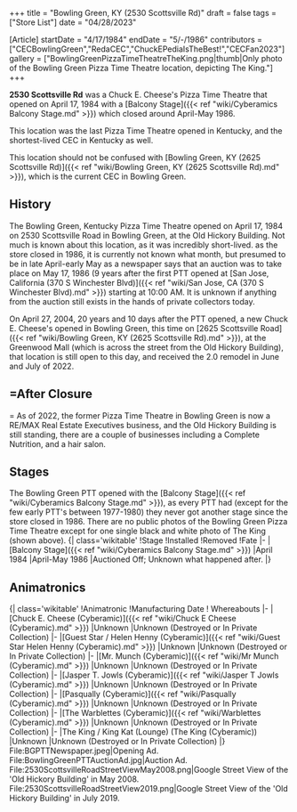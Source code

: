 +++
title = "Bowling Green, KY (2530 Scottsville Rd)"
draft = false
tags = ["Store List"]
date = "04/28/2023"

[Article]
startDate = "4/17/1984"
endDate = "5/-/1986"
contributors = ["CECBowlingGreen","RedaCEC","ChuckEPediaIsTheBest!","CECFan2023"]
gallery = ["BowlingGreenPizzaTimeTheatreTheKing.png|thumb|Only photo of the Bowling Green Pizza Time Theatre location, depicting The King."]
+++



<b>2530 Scottsville Rd</b> was a Chuck E. Cheese's Pizza Time Theatre that opened on April 17, 1984 with a [Balcony Stage]({{< ref "wiki/Cyberamics Balcony Stage.md" >}}) which closed around April-May 1986.

This location was the last Pizza Time Theatre opened in Kentucky, and the shortest-lived CEC in Kentucky as well.

This location should not be confused with [Bowling Green, KY (2625 Scottsville Rd)]({{< ref "wiki/Bowling Green, KY (2625 Scottsville Rd).md" >}}), which is the current CEC in Bowling Green.

<h2>History</h2>
The Bowling Green, Kentucky Pizza Time Theatre opened on April 17, 1984 on 2530 Scottsville Road in Bowling Green, at the Old Hickory Building. Not much is known about this location, as it was incredibly short-lived. as the store closed in 1986, it is currently not known what month, but presumed to be in late April-early May as a newspaper says that an auction was to take place on May 17, 1986 (9 years after the first PTT opened at [San Jose, California (370 S Winchester Blvd)]({{< ref "wiki/San Jose, CA (370 S Winchester Blvd).md" >}}) starting at 10:00 AM. It is unknown if anything from the auction still exists in the hands of private collectors today.

On April 27, 2004, 20 years and 10 days after the PTT opened, a new Chuck E. Cheese's opened in Bowling Green, this time on [2625 Scottsville Road]({{< ref "wiki/Bowling Green, KY (2625 Scottsville Rd).md" >}}), at the Greenwood Mall (which is across the street from the Old Hickory Building), that location is still open to this day, and received the 2.0 remodel in June and July of 2022.

<h2>=After Closure</h2>=
As of 2022, the former Pizza Time Theatre in Bowling Green is now a RE/MAX Real Estate Executives business, and the Old Hickory Building is still standing, there are a couple of businesses including a Complete Nutrition, and a hair salon.

<h2>Stages</h2>
The Bowling Green PTT opened with the [Balcony Stage]({{< ref "wiki/Cyberamics Balcony Stage.md" >}}), as every PTT had (except for the few early PTT's between 1977-1980) they never got another stage since the store closed in 1986. There are no public photos of the Bowling Green Pizza Time Theatre except for one single black and white photo of The King (shown above).
{| class='wikitable'
!Stage
!Installed
!Removed
!Fate
|-
|[Balcony Stage]({{< ref "wiki/Cyberamics Balcony Stage.md" >}})
|April 1984
|April-May 1986
|Auctioned Off; Unknown what happened after.
|}

<h2>Animatronics</h2>
{| class='wikitable'
!Animatronic
!Manufacturing Date
! Whereabouts
|-
|[Chuck E. Cheese (Cyberamic)]({{< ref "wiki/Chuck E Cheese (Cyberamic).md" >}})
|Unknown 
|Unknown (Destroyed or In Private Collection)
|-
|[Guest Star / Helen Henny (Cyberamic)]({{< ref "wiki/Guest Star  Helen Henny (Cyberamic).md" >}})
|Unknown 
|Unknown (Destroyed or In Private Collection)
|-
|[Mr. Munch (Cyberamic)]({{< ref "wiki/Mr Munch (Cyberamic).md" >}})
|Unknown 
|Unknown (Destroyed or In Private Collection)
|-
|[Jasper T. Jowls (Cyberamic)]({{< ref "wiki/Jasper T Jowls (Cyberamic).md" >}})
|Unknown 
|Unknown (Destroyed or In Private Collection)
|-
|[Pasqually (Cyberamic)]({{< ref "wiki/Pasqually (Cyberamic).md" >}})
|Unknown 
|Unknown (Destroyed or In Private Collection)
|-
|[The Warblettes (Cyberamic)]({{< ref "wiki/Warblettes (Cyberamic).md" >}})
|Unknown
|Unknown (Destroyed or In Private Collection)
|-
|The King / King Kat (Lounge) (The King (Cyberamic))
|Unknown
|Unknown (Destroyed or In Private Collection)
|}


<gallery widths='150' heights='170'>
File:BGPTTNewspaper.jpeg|Opening Ad.
File:BowlingGreenPTTAuctionAd.jpg|Auction Ad.
File:2530ScottsvilleRoadStreetViewMay2008.png|Google Street View of the 'Old Hickory Building' in May 2008.
File:2530ScottsvilleRoadStreetView2019.png|Google Street View of the 'Old Hickory Building' in July 2019.
</gallery>